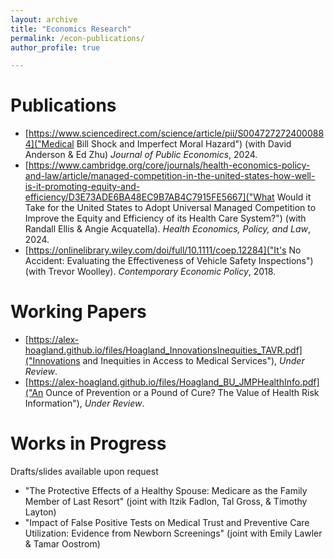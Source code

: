 ```yaml
---
layout: archive
title: "Economics Research"
permalink: /econ-publications/
author_profile: true

---
```


# Publications
* [https://www.sciencedirect.com/science/article/pii/S0047272724000884]("Medical Bill Shock and Imperfect Moral Hazard") (with David Anderson & Ed Zhu) *Journal of Public Economics*, 2024. 
* [https://www.cambridge.org/core/journals/health-economics-policy-and-law/article/managed-competition-in-the-united-states-how-well-is-it-promoting-equity-and-efficiency/D3E73ADE6BA48EC9B7AB4C7915FE5667]("What Would it Take for the United States to Adopt Universal Managed Competition to Improve the Equity and Efficiency of its Health Care System?") (with Randall Ellis & Angie Acquatella). *Health Economics, Policy, and Law*, 2024.  
* [https://onlinelibrary.wiley.com/doi/full/10.1111/coep.12284]("It's No Accident: Evaluating the Effectiveness of Vehicle Safety Inspections") (with Trevor Woolley). *Contemporary Economic Policy*, 2018. 

# Working Papers
* [https://alex-hoagland.github.io/files/Hoagland_InnovationsInequities_TAVR.pdf]("Innovations and Inequities in Access to Medical Services"), *Under Review*.
* [https://alex-hoagland.github.io/files/Hoagland_BU_JMPHealthInfo.pdf]("An Ounce of Prevention or a Pound of Cure? The Value of Health Risk Information"), *Under Review*.

# Works in Progress
Drafts/slides available upon request
* "The Protective Effects of a Healthy Spouse: Medicare as the Family Member of Last Resort" (joint with Itzik Fadlon, Tal Gross, \& Timothy Layton)
* "Impact of False Positive Tests on Medical Trust and Preventive Care Utilization: Evidence from Newborn Screenings" (joint with Emily Lawler \& Tamar Oostrom)

